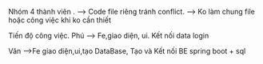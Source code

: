Nhóm 4 thành viên . 
--> Code file riêng tránh conflict. 
--> Ko làm chung file hoặc công việc khi ko cần thiết 

Tiến độ công việc.
Phú --> Fe,giao diện, ui. Kết nối data login



Văn -->Fe giao diện,ui,tạo DataBase, Tạo và Kết nối BE spring boot + sql 
